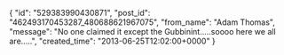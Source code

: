  {
   "id": "529383990430871",
   "post_id": "462493170453287_480688621967075",
   "from_name": "Adam Thomas",
   "message": "No one claimed it except the Gubbinint.....soooo here we all are.....",
   "created_time": "2013-06-25T12:02:00+0000"
 }
